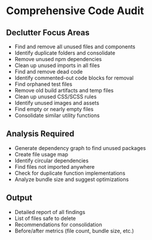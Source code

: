# Comprehensive Code Audit

## Declutter Focus Areas
- Find and remove all unused files and components
- Identify duplicate folders and consolidate
- Remove unused npm dependencies
- Clean up unused imports in all files
- Find and remove dead code
- Identify commented-out code blocks for removal
- Find orphaned test files
- Remove old build artifacts and temp files
- Clean up unused CSS/SCSS rules
- Identify unused images and assets
- Find empty or nearly empty files
- Consolidate similar utility functions

## Analysis Required
- Generate dependency graph to find unused packages
- Create file usage map
- Identify circular dependencies
- Find files not imported anywhere
- Check for duplicate function implementations
- Analyze bundle size and suggest optimizations

## Output
- Detailed report of all findings
- List of files safe to delete
- Recommendations for consolidation
- Before/after metrics (file count, bundle size, etc.)